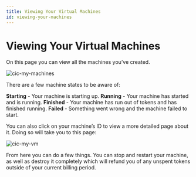 ```yaml
---
title: Viewing Your Virtual Machines
id: viewing-your-machines
---
```


# Viewing Your Virtual Machines

On this page you can view all the machines you’ve created.

![cic-my-machines](@site/static/img/cic-my-machines.png)

There are a few machine states to be aware of: 

**Starting** - Your machine is starting up.
**Running** - Your machine has started and is running.
**Finished** - Your machine has run out of tokens and has finished running.
**Failed** - Something went wrong and the machine failed to start.

You can also click on your machine’s ID to view a more detailed page about it. Doing so will take you to this page:

![cic-my-vm](@site/static/img/cic-my-vm.png)

From here you can do a few things. You can stop and restart your machine, as well as destroy it completely which will refund you of any unspent tokens outside of your current billing period.
